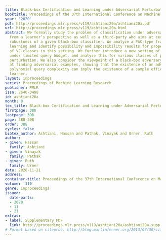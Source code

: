 ```yaml
---
title: Black-box Certification and Learning under Adversarial Perturbations
booktitle: Proceedings of the 37th International Conference on Machine Learning
year: '2020'
pdf: http://proceedings.mlr.press/v119/ashtiani20a/ashtiani20a.pdf
url: http://proceedings.mlr.press/v119/ashtiani20a.html
abstract: We formally study the problem of classification under adversarial perturbations
  from a learner’s perspective as well as a third-party who aims at certifying the
  robustness of a given black-box classifier. We analyze a PAC-type framework of semi-supervised
  learning and identify possibility and impossibility results for proper learning
  of VC-classes in this setting. We further introduce a new setting of black-box certification
  under limited query budget, and analyze this for various classes of predictors and
  perturbation. We also consider the viewpoint of a black-box adversary that aims
  at finding adversarial examples, showing that the existence of an adversary with
  polynomial query complexity can imply the existence of a sample efficient robust
  learner.
layout: inproceedings
series: Proceedings of Machine Learning Research
publisher: PMLR
issn: 2640-3498
id: ashtiani20a
month: 0
tex_title: Black-box Certification and Learning under Adversarial Perturbations
firstpage: 388
lastpage: 398
page: 388-398
order: 388
cycles: false
bibtex_author: Ashtiani, Hassan and Pathak, Vinayak and Urner, Ruth
author:
- given: Hassan
  family: Ashtiani
- given: Vinayak
  family: Pathak
- given: Ruth
  family: Urner
date: 2020-11-21
address: 
container-title: Proceedings of the 37th International Conference on Machine Learning
volume: '119'
genre: inproceedings
issued:
  date-parts:
  - 2020
  - 11
  - 21
extras:
- label: Supplementary PDF
  link: http://proceedings.mlr.press/v119/ashtiani20a/ashtiani20a-supp.pdf
# Format based on citeproc: http://blog.martinfenner.org/2013/07/30/citeproc-yaml-for-bibliographies/
---
```

